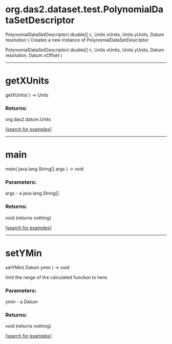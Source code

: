 # org.das2.dataset.test.PolynomialDataSetDescriptor
PolynomialDataSetDescriptor( double[] c, Units xUnits, Units yUnits, Datum resolution )
Creates a new instance of PolynomialDataSetDescriptor

PolynomialDataSetDescriptor( double[] c, Units xUnits, Units yUnits, Datum resolution, Datum xOffset )


***
<a name="getXUnits"></a>
# getXUnits
getXUnits(  ) &rarr; Units



### Returns:
org.das2.datum.Units


<a href="https://github.com/autoplot/dev/search?q=getXUnits&unscoped_q=getXUnits">[search for examples]</a>

***
<a name="main"></a>
# main
main( java.lang.String[] args ) &rarr; void



### Parameters:
args - a java.lang.String[]

### Returns:
void (returns nothing)


<a href="https://github.com/autoplot/dev/search?q=main&unscoped_q=main">[search for examples]</a>

***
<a name="setYMin"></a>
# setYMin
setYMin( Datum ymin ) &rarr; void

limit the range of the calculated function to here.

### Parameters:
ymin - a Datum

### Returns:
void (returns nothing)


<a href="https://github.com/autoplot/dev/search?q=setYMin&unscoped_q=setYMin">[search for examples]</a>

